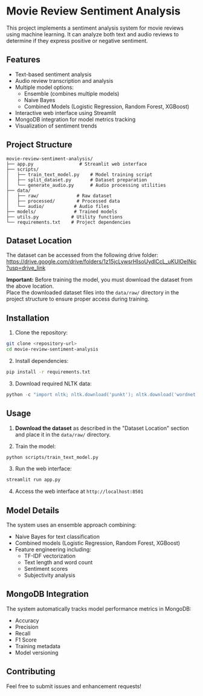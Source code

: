# Movie Review Sentiment Analysis

This project implements a sentiment analysis system for movie reviews using machine learning. It can analyze both text and audio reviews to determine if they express positive or negative sentiment.

## Features

- Text-based sentiment analysis
- Audio review transcription and analysis
- Multiple model options:
  - Ensemble (combines multiple models)
  - Naive Bayes
  - Combined Models (Logistic Regression, Random Forest, XGBoost)
- Interactive web interface using Streamlit
- MongoDB integration for model metrics tracking
- Visualization of sentiment trends

## Project Structure

```
movie-review-sentiment-analysis/
├── app.py                 # Streamlit web interface
├── scripts/
│   ├── train_text_model.py    # Model training script
│   ├── split_dataset.py       # Dataset preparation
│   └── generate_audio.py      # Audio processing utilities
├── data/
│   ├── raw/              # Raw dataset
│   ├── processed/        # Processed data
│   └── audio/           # Audio files
├── models/              # Trained models
├── utils.py            # Utility functions
└── requirements.txt    # Project dependencies
```

## Dataset Location

The dataset can be accessed from the following drive folder:  
https://drive.google.com/drive/folders/1z15jcLywsrHIsoUydlCcL_uKUlOeINic?usp=drive_link

**Important:** Before training the model, you must download the dataset from the above location.  
Place the downloaded dataset files into the `data/raw/` directory in the project structure to ensure proper access during training.

## Installation

1. Clone the repository:
```bash
git clone <repository-url>
cd movie-review-sentiment-analysis
```

2. Install dependencies:
```bash
pip install -r requirements.txt
```

3. Download required NLTK data:
```python
python -c "import nltk; nltk.download('punkt'); nltk.download('wordnet'); nltk.download('stopwords')"
```

## Usage

1. **Download the dataset** as described in the "Dataset Location" section and place it in the `data/raw/` directory.

2. Train the model:
```bash
python scripts/train_text_model.py
```

3. Run the web interface:
```bash
streamlit run app.py
```

4. Access the web interface at `http://localhost:8501`

## Model Details

The system uses an ensemble approach combining:
- Naive Bayes for text classification
- Combined models (Logistic Regression, Random Forest, XGBoost)
- Feature engineering including:
  - TF-IDF vectorization
  - Text length and word count
  - Sentiment scores
  - Subjectivity analysis

## MongoDB Integration

The system automatically tracks model performance metrics in MongoDB:
- Accuracy
- Precision
- Recall
- F1 Score
- Training metadata
- Model versioning

## Contributing

Feel free to submit issues and enhancement requests!
